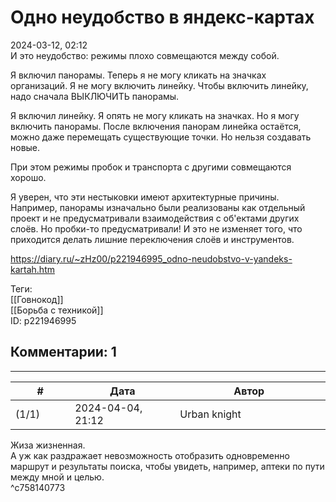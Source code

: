 Одно неудобство в яндекс-картах
===============================

  
2024-03-12, 02:12  
 И это неудобство: режимы плохо совмещаются между собой.   
   
 Я включил панорамы. Теперь я не могу кликать на значках организаций. Я не могу включить линейку. Чтобы включить линейку, надо сначала ВЫКЛЮЧИТЬ панорамы.   
   
 Я включил линейку. Я опять не могу кликать на значках. Но я могу включить панорамы. После включения панорам линейка остаётся, можно даже перемещать существующие точки. Но нельзя создавать новые.   
   
 При этом режимы пробок и транспорта с другими совмещаются хорошо.   
   
 Я уверен, что эти нестыковки имеют архитектурные причины. Например, панорамы изначально были реализованы как отдельный проект и не предусматривали взаимодействия с об'ектами других слоёв. Но пробки-то предусматривали! И это не изменяет того, что приходится делать лишние переключения слоёв и инструментов.   
  
<https://diary.ru/~zHz00/p221946995_odno-neudobstvo-v-yandeks-kartah.htm>  
  
Теги:  
[[Говнокод]]  
[[Борьба с техникой]]  
ID: p221946995  


Комментарии: 1
--------------

  


---



|         #         |              Дата              |                     Автор                     |           ID           |
| --- | --- | --- | --- |
| (1/1) | 2024-04-04, 21:12 | Urban knight | c758140773 |

  
 Жиза жизненная.   
 А уж как раздражает невозможность отобразить одновременно маршрут и результаты поиска, чтобы увидеть, например, аптеки по пути между мной и целью.   
 ^c758140773